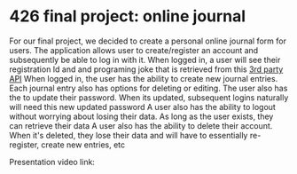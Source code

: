 # 426 final project: online journal

For our final project, we decided to create a personal online journal form for users. 
The application allows user to create/register an account and subsequently be able to log in with it. 
When logged in, a user will see their registration Id and and programing joke that is retrieved from this [3rd party API](https://sv443.net/jokeapi/v2/)
When logged in, the user has the ability to create new journal entries. Each journal entry also has options for deleting or editing.
The user also has the to update their password. When its updated, subsequent logins naturally will need this new updated password
A user also has the ability to logout without worrying about losing their data. As long as the user exists, they can retrieve their data
A user also has the ability to delete their account. When it's deleted, they lose their data and will have to essentially re-register, create new entries, etc

Presentation video link:


